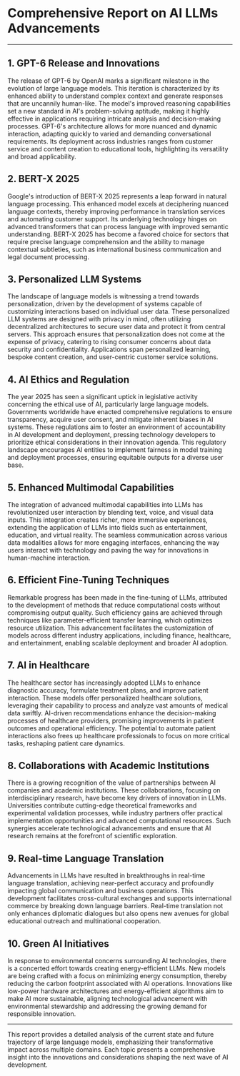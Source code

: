 # Comprehensive Report on AI LLMs Advancements

---

## 1. GPT-6 Release and Innovations

The release of GPT-6 by OpenAI marks a significant milestone in the evolution of large language models. This iteration is characterized by its enhanced ability to understand complex context and generate responses that are uncannily human-like. The model's improved reasoning capabilities set a new standard in AI's problem-solving aptitude, making it highly effective in applications requiring intricate analysis and decision-making processes. GPT-6's architecture allows for more nuanced and dynamic interaction, adapting quickly to varied and demanding conversational requirements. Its deployment across industries ranges from customer service and content creation to educational tools, highlighting its versatility and broad applicability.

## 2. BERT-X 2025

Google's introduction of BERT-X 2025 represents a leap forward in natural language processing. This enhanced model excels at deciphering nuanced language contexts, thereby improving performance in translation services and automating customer support. Its underlying technology hinges on advanced transformers that can process language with improved semantic understanding. BERT-X 2025 has become a favored choice for sectors that require precise language comprehension and the ability to manage contextual subtleties, such as international business communication and legal document processing.

## 3. Personalized LLM Systems

The landscape of language models is witnessing a trend towards personalization, driven by the development of systems capable of customizing interactions based on individual user data. These personalized LLM systems are designed with privacy in mind, often utilizing decentralized architectures to secure user data and protect it from central servers. This approach ensures that personalization does not come at the expense of privacy, catering to rising consumer concerns about data security and confidentiality. Applications span personalized learning, bespoke content creation, and user-centric customer service solutions.

## 4. AI Ethics and Regulation

The year 2025 has seen a significant uptick in legislative activity concerning the ethical use of AI, particularly large language models. Governments worldwide have enacted comprehensive regulations to ensure transparency, acquire user consent, and mitigate inherent biases in AI systems. These regulations aim to foster an environment of accountability in AI development and deployment, pressing technology developers to prioritize ethical considerations in their innovation agenda. This regulatory landscape encourages AI entities to implement fairness in model training and deployment processes, ensuring equitable outputs for a diverse user base.

## 5. Enhanced Multimodal Capabilities

The integration of advanced multimodal capabilities into LLMs has revolutionized user interaction by blending text, voice, and visual data inputs. This integration creates richer, more immersive experiences, extending the application of LLMs into fields such as entertainment, education, and virtual reality. The seamless communication across various data modalities allows for more engaging interfaces, enhancing the way users interact with technology and paving the way for innovations in human-machine interaction.

## 6. Efficient Fine-Tuning Techniques

Remarkable progress has been made in the fine-tuning of LLMs, attributed to the development of methods that reduce computational costs without compromising output quality. Such efficiency gains are achieved through techniques like parameter-efficient transfer learning, which optimizes resource utilization. This advancement facilitates the customization of models across different industry applications, including finance, healthcare, and entertainment, enabling scalable deployment and broader AI adoption.

## 7. AI in Healthcare

The healthcare sector has increasingly adopted LLMs to enhance diagnostic accuracy, formulate treatment plans, and improve patient interaction. These models offer personalized healthcare solutions, leveraging their capability to process and analyze vast amounts of medical data swiftly. AI-driven recommendations enhance the decision-making processes of healthcare providers, promising improvements in patient outcomes and operational efficiency. The potential to automate patient interactions also frees up healthcare professionals to focus on more critical tasks, reshaping patient care dynamics.

## 8. Collaborations with Academic Institutions

There is a growing recognition of the value of partnerships between AI companies and academic institutions. These collaborations, focusing on interdisciplinary research, have become key drivers of innovation in LLMs. Universities contribute cutting-edge theoretical frameworks and experimental validation processes, while industry partners offer practical implementation opportunities and advanced computational resources. Such synergies accelerate technological advancements and ensure that AI research remains at the forefront of scientific exploration.

## 9. Real-time Language Translation

Advancements in LLMs have resulted in breakthroughs in real-time language translation, achieving near-perfect accuracy and profoundly impacting global communication and business operations. This development facilitates cross-cultural exchanges and supports international commerce by breaking down language barriers. Real-time translation not only enhances diplomatic dialogues but also opens new avenues for global educational outreach and multinational cooperation.

## 10. Green AI Initiatives

In response to environmental concerns surrounding AI technologies, there is a concerted effort towards creating energy-efficient LLMs. New models are being crafted with a focus on minimizing energy consumption, thereby reducing the carbon footprint associated with AI operations. Innovations like low-power hardware architectures and energy-efficient algorithms aim to make AI more sustainable, aligning technological advancement with environmental stewardship and addressing the growing demand for responsible innovation.

---

This report provides a detailed analysis of the current state and future trajectory of large language models, emphasizing their transformative impact across multiple domains. Each topic presents a comprehensive insight into the innovations and considerations shaping the next wave of AI development.